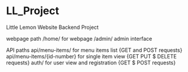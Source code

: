 # LL_Project
Little Lemon Website Backend Project

webpage path
/home/ for webpage
/admin/ admin interface

API paths
api/menu-items/ for menu items list {GET and POST requests}
api/menu-items/{id-number} for single item view  {GET PUT $ DELETE requests}
auth/ for user view and registration {GET $ POST requests}




